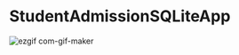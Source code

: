 # StudentAdmissionSQLiteApp

![ezgif com-gif-maker](https://user-images.githubusercontent.com/89539632/146782879-f3f035c6-849f-4520-9081-605185891cd9.gif)

